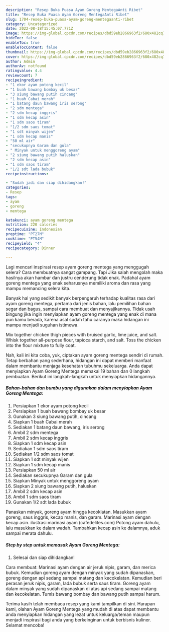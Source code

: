 ```yaml
---
description: "Resep Buka Puasa Ayam Goreng MentegaAnti Ribet"
title: "Resep Buka Puasa Ayam Goreng MentegaAnti Ribet"
slug: 1704-resep-buka-puasa-ayam-goreng-mentegaanti-ribet
category: Uncategorized
date: 2022-08-18T15:45:07.771Z
image: https://img-global.cpcdn.com/recipes/dbd59eb2866963f2/680x482cq70/ayam-goreng-mentega-foto-resep-utama.jpg
hideToc: false
enableToc: true
enableTocContent: false
thumbnail: https://img-global.cpcdn.com/recipes/dbd59eb2866963f2/680x482cq70/ayam-goreng-mentega-foto-resep-utama.jpg
cover: https://img-global.cpcdn.com/recipes/dbd59eb2866963f2/680x482cq70/ayam-goreng-mentega-foto-resep-utama.jpg
author: Admin
authorAv: notfound
ratingvalue: 4.4
reviewcount: 7
recipeingredient:
- "1 ekor ayam potong kecil"
- "1 buah bawang bombay uk besar"
- "3 siung bawang putih cincang"
- "1 buah Cabai merah"
- "1 batang daun bawang iris serong"
- "2 sdm mentega"
- "2 sdm kecap inggris"
- "1 sdm kecap asin"
- "1 sdm saos tiram"
- "1/2 sdm saos tomat"
- "1 sdt minyak wijen"
- "1 sdm kecap manis"
- "50 ml air"
- "secukupnya Garam dan gula"
- " Minyak untuk menggoreng ayam"
- "2 siung bawang putih haluskan"
- "2 sdm kecap asin"
- "1 sdm saos tiram"
- "1/2 sdt lada bubuk"
recipeinstructions:

- "Sudah jadi dan siap dihidangkan!"
categories:
- Resep
tags:
- ayam
- goreng
- mentega

katakunci: ayam goreng mentega 
nutrition: 220 calories
recipecuisine: Indonesian
preptime: "PT27M"
cooktime: "PT54M"
recipeyield: "4"
recipecategory: Dinner

---
```



Lagi mencari inspirasi resep ayam goreng mentega yang menggugah selera? Cara membuatnya sangat gampang. Tapi Jika salah mengolah maka hasilnya akan hambar dan justru cenderung tidak enak. Padahal ayam goreng mentega yang enak seharusnya memiliki aroma dan rasa yang mampu memancing selera kita.


Banyak hal yang sedikit banyak berpengaruh terhadap kualitas rasa dari ayam goreng mentega, pertama dari jenis bahan, lalu pemilihan bahan segar dan bagus, sampai cara membuat dan menyajikannya. Tidak usah bingung jika ingin menyiapkan ayam goreng mentega yang enak di mana pun kamu berada, karena asal sudah tahu caranya maka hidangan ini mampu menjadi suguhan istimewa.

Mix together chicken thigh pieces with bruised garlic, lime juice, and salt. Whisk together all-purpose flour, tapioca starch, and salt. Toss the chicken into the flour mixture to fully coat.


Nah, kali ini kita coba, yuk, ciptakan ayam goreng mentega sendiri di rumah. Tetap berbahan yang sederhana, hidangan ini dapat memberi manfaat dalam membantu menjaga kesehatan tubuhmu sekeluarga. Anda dapat menyiapkan Ayam Goreng Mentega memakai 19 bahan dan 0 langkah pembuatan. Berikut ini langkah-langkah untuk menyiapkan hidangannya.

<!--inarticleads1-->

##### Bahan-bahan dan bumbu yang digunakan dalam menyiapkan Ayam Goreng Mentega:

1. Persiapkan 1 ekor ayam potong kecil
1. Persiapkan 1 buah bawang bombay uk besar
1. Gunakan 3 siung bawang putih, cincang
1. Siapkan 1 buah Cabai merah
1. Sediakan 1 batang daun bawang, iris serong
1. Ambil 2 sdm mentega
1. Ambil 2 sdm kecap inggris
1. Siapkan 1 sdm kecap asin
1. Sediakan 1 sdm saos tiram
1. Sediakan 1/2 sdm saos tomat
1. Siapkan 1 sdt minyak wijen
1. Siapkan 1 sdm kecap manis
1. Persiapkan 50 ml air
1. Sediakan secukupnya Garam dan gula
1. Siapkan  Minyak untuk menggoreng ayam
1. Siapkan 2 siung bawang putih, haluskan
1. Ambil 2 sdm kecap asin
1. Ambil 1 sdm saos tiram
1. Gunakan 1/2 sdt lada bubuk


Panaskan minyak, goreng ayam hingga kecoklatan. Masukkan ayam goreng, saus inggris, kecap manis, dan garam. Marinasi ayam dengan kecap asin. ilustrasi marinasi ayam (cafedelites.com) Potong ayam dahulu, lalu masukkan ke dalam wadah. Tambahkan kecap asin ke dalamnya, aduk sampai merata dahulu. 

<!--inarticleads2-->

##### Step by step untuk memasak Ayam Goreng Mentega:


1. Selesai dan siap dihidangkan!

Cara membuat: Marinasi ayam dengan air jeruk nipis, garam, dan merica bubuk. Kemudian goreng ayam dengan minyak yang sudah dipanaskan, goreng dengan api sedang sampai matang dan kecokelatan. Kemudian beri perasan jeruk nipis, garam, lada bubuk serta saus tiram. Goreng ayam dalam minyak yang sudah dipanaskan di atas api sedang sampai matang dan kecokelatan. Tumis bawang bombay dan bawang putih sampai harum. 

Terima kasih telah membaca resep yang kami tampilkan di sini. Harapan kami, olahan Ayam Goreng Mentega yang mudah di atas dapat membantu anda menyiapkan hidangan yang lezat untuk keluarga/teman maupun menjadi inspirasi bagi anda yang berkeinginan untuk berbisnis kuliner. Selamat mencoba!
